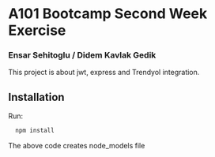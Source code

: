 

# A101 Bootcamp Second Week Exercise
### Ensar Sehitoglu / Didem Kavlak Gedik

This project is about jwt, express and Trendyol integration.


## Installation

Run:

```bash
  npm install
```

The above code creates node_models file
